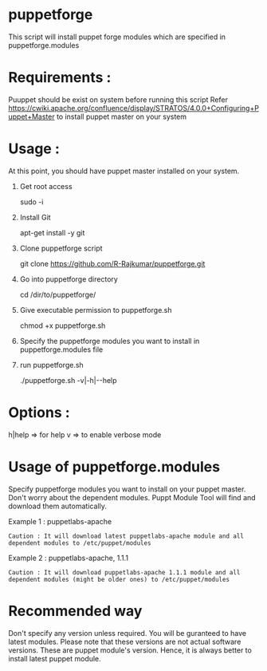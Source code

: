 puppetforge
===========

This script will install puppet forge modules which are specified in puppetforge.modules

Requirements :
=============
Puuppet should be exist on system before running this script
Refer https://cwiki.apache.org/confluence/display/STRATOS/4.0.0+Configuring+Puppet+Master to install puppet master on your system

Usage :
======
At this point, you should have puppet master installed on your system.

1. Get root access

 	sudo -i

2. Install Git

	apt-get install -y git

3. Clone puppetforge script

	git clone https://github.com/R-Rajkumar/puppetforge.git

4. Go into puppetforge directory

	cd /dir/to/puppetforge/

5. Give executable permission to puppetforge.sh

 	chmod +x puppetforge.sh

6. Specify the puppetforge modules you want to install in puppetforge.modules file

7. run puppetforge.sh

	./puppetforge.sh -v|-h|--help

Options :
=========
h|help => for help
v => to enable verbose mode

Usage of puppetforge.modules
============================

Specify puppetforge modules you want to install on your puppet master.
Don't worry about the dependent modules. Puppt Module Tool will find and download them automatically.

Example 1 :
	puppetlabs-apache
	
	Caution : It will download latest puppetlabs-apache module and all dependent modules to /etc/puppet/modules
	
Example 2 :
	puppetlabs-apache, 1.1.1
	
	Caution : It will download puppetlabs-apache 1.1.1 module and all dependent modules (might be older ones) to /etc/puppet/modules
	  
Recommended way
===============

Don't specify any version unless required. You will be guranteed to have latest modules.
Please note that these versions are not actual software versions. These are puppet module's version.
Hence, it is always better to install latest puppet module.
